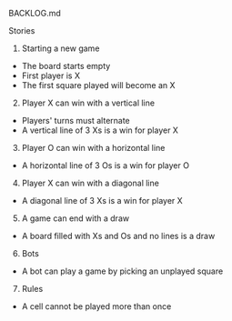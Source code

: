 BACKLOG.md

Stories

1. Starting a new game
  - The board starts empty
  - First player is X
  - The first square played will become an X

2. Player X can win with a vertical line
  - Players' turns must alternate
  - A vertical line of 3 Xs is a win for player X

3. Player O can win with a horizontal line
  - A horizontal line of 3 Os is a win for player O

4. Player X can win with a diagonal line
  - A diagonal line of 3 Xs is a win for player X

5. A game can end with a draw
  - A board filled with Xs and Os and no lines is a draw

6. Bots
  - A bot can play a game by picking an unplayed square

7. Rules
  - A cell cannot be played more than once